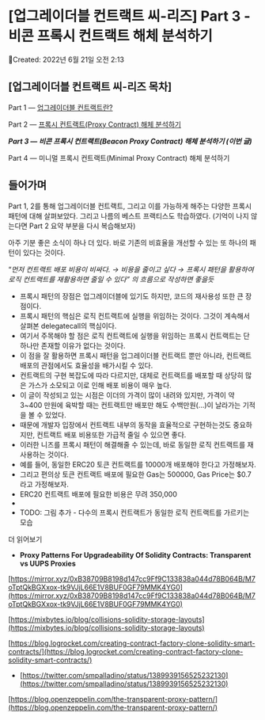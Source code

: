 # [업그레이더블 컨트랙트 씨-리즈] Part 3 - 비콘 프록시 컨트랙트 해체 분석하기

Created: 2022년 6월 21일 오전 2:13

## **[업그레이더블 컨트랙트 씨-리즈 목차]**

Part 1 — [업그레이더블 컨트랙트란?](https://medium.com/@aiden.p/%EC%97%85%EA%B7%B8%EB%A0%88%EC%9D%B4%EB%8D%94%EB%B8%94-%EC%BB%A8%ED%8A%B8%EB%9E%99%ED%8A%B8-%EC%94%A8-%EB%A6%AC%EC%A6%88-part-1-%EC%97%85%EA%B7%B8%EB%A0%88%EC%9D%B4%EB%8D%94%EB%B8%94-%EC%BB%A8%ED%8A%B8%EB%9E%99%ED%8A%B8%EB%9E%80-b433225ebf58) 

Part 2 — [프록시 컨트랙트(Proxy Contract) 해체 분석하기](https://medium.com/@aiden.p/%EC%97%85%EA%B7%B8%EB%A0%88%EC%9D%B4%EB%8D%94%EB%B8%94-%EC%BB%A8%ED%8A%B8%EB%9E%99%ED%8A%B8-%EC%94%A8-%EB%A6%AC%EC%A6%88-part-2-%ED%94%84%EB%A1%9D%EC%8B%9C-%EC%BB%A8%ED%8A%B8%EB%9E%99%ED%8A%B8-%ED%95%B4%EC%B2%B4-%EB%B6%84%EC%84%9D%ED%95%98%EA%B8%B0-95924cb969f0)

***Part 3 — 비콘 프록시 컨트랙트(Beacon Proxy Contract) 해체 분석하기 (이번 글)***

Part 4 — 미니멀 프록시 컨트랙트(Minimal Proxy Contract) 해체 분석하기

## 들어가며

Part 1, 2를 통해 업그레이더블 컨트랙트, 그리고 이를 가능하게 해주는 다양한 프록시 패턴에 대해 살펴보았다. 그리고 나름의 베스트 프랙티스도 학습하였다. (기억이 나지 않는다면 Part 2 요약 부분을 다시 복습해보자)

아주 기분 좋은 소식이 하나 더 있다. 바로 기존의 비효율을 개선할 수 있는 또 하나의 패턴이 있다는 것이다. 

“*먼저 컨트랙트 배포 비용이 비싸다. → 비용을 줄이고 싶다 → 프록시 패턴을 활용하여 로직 컨트랙트를 재활용하면 줄일 수 있다” 의 흐름으로 작성하면 좋을듯*

- 프록시 패턴의 장점은 업그레이더블에 있기도 하지만, 코드의 재사용성 또한 큰 장점이다.
- 프록시 패턴의 핵심은 로직 컨트랙트에 실행을 위임하는 것이다. 그것이 계속해서 살펴본 delegatecall의 핵심이다.
- 여기서 주목해야 할 점은 로직 컨트랙트에 실행을 위임하는 프록시 컨트랙트는 단 하나만 존재할 이유가 없다는 것이다.
- 이 점을 잘 활용하면 프록시 패턴을 업그레이더블 컨트랙트 뿐만 아니라, 컨트랙트 배포의 관점에서도 효율성을 배가시킬 수 있다.
- 컨트랙트의 구현 복잡도에 따라 다르지만, 대체로 컨트랙트를 배포할 때 상당히 많은 가스가 소모되고 이로 인해 배포 비용이 매우 높다.
- 이 글이 작성되고 있는 시점은 이더의 가격이 많이 내려와 있지만, 가격이 약 3~400 만원에 육박할 때는 컨트랙트만 배포만 해도 수백만원(…)이 날라가는 기적을 볼 수 있었다.
- 때문에 개발자 입장에서 컨트랙트 내부의 동작을 효율적으로 구현하는것도 중요하지만, 컨트랙트 배포 비용또한 가급적 줄일 수 있으면 좋다.
- 이러한 니즈를 프록시 패턴이 해결해줄 수 있는데, 바로 동일한 로직 컨트랙트를 재사용하는 것이다.
- 예를 들어, 동일한 ERC20 토큰 컨트랙트를 10000개 배포해야 한다고 가정해보자.
- 그리고 편의상 토큰 컨트랙트 배포에 필요한 Gas는 500000, Gas Price는 $0.7라고 가정해보자.
- ERC20 컨트랙트 배포에 필요한 비용은 무려 350,000
- 
- TODO: 그림 추가 - 다수의 프록시 컨트랙트가 동일한 로직 컨트랙트를 가르키는 모습

더 읽어보기

- ****Proxy Patterns For Upgradeability Of Solidity Contracts: Transparent vs UUPS Proxies****

[https://mirror.xyz/0xB38709B8198d147cc9Ff9C133838a044d78B064B/M7oTptQkBGXxox-tk9VJjL66E1V8BUF0GF79MMK4YG0](https://mirror.xyz/0xB38709B8198d147cc9Ff9C133838a044d78B064B/M7oTptQkBGXxox-tk9VJjL66E1V8BUF0GF79MMK4YG0)

[https://mixbytes.io/blog/collisions-solidity-storage-layouts](https://mixbytes.io/blog/collisions-solidity-storage-layouts)

[https://blog.logrocket.com/creating-contract-factory-clone-solidity-smart-contracts/](https://blog.logrocket.com/creating-contract-factory-clone-solidity-smart-contracts/)

- [https://twitter.com/smpalladino/status/1389939156525232130](https://twitter.com/smpalladino/status/1389939156525232130)

[https://blog.openzeppelin.com/the-transparent-proxy-pattern/](https://blog.openzeppelin.com/the-transparent-proxy-pattern/)